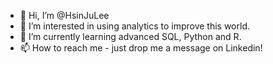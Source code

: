 - 👋 Hi, I’m @HsinJuLee
- 👀 I’m interested in using analytics to improve this world.
- 🌱 I’m currently learning advanced SQL, Python and R.
- 📫 How to reach me - just drop me a message on Linkedin!

<!---
HsinJuLee/HsinJuLee is a ✨ special ✨ repository because its `README.md` (this file) appears on your GitHub profile.
You can click the Preview link to take a look at your changes.
--->
